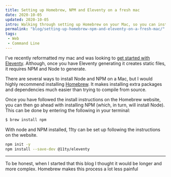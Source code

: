 ```yaml
---
title: Setting up Homebrew, NPM and Eleventy on a fresh mac
date: 2020-10-05
updated: 2020-10-05
intro: Walking through setting up Homebrew on your Mac, so you can install NPM and Eleventy.
permalink: "blog/setting-up-homebrew-npm-and-eleventy-on-a-fresh-mac/"
tags:
 - Web
 - Command Line
---
```


I've recently reformatted my mac and was looking to [get started with Eleventy](https://www.11ty.dev/docs/getting-started/). Although, once you have Eleventy generating it creates static files, it requires NPM and Node to generate.

There are several ways to install Node and NPM on a Mac, but I would highly recommend installing [Homebrew](https://brew.sh/). It makes installing extra packages and dependencies much easier than trying to compile from source.

Once you have followed the install instructions on the Homebrew website, you can then go ahead with installing NPM (which, in turn, will install Node). This can be done by entering the following in your terminal:

```bash
$ brew install npm
```

With node and NPM installed, 11ty can be set up following the instructions on the website.

```bash
npm init -y
npm install --save-dev @11ty/eleventy
```

- - -

To be honest, when I started that this blog I thought it would be longer and more complex. Homebrew makes this process a lot less painful

